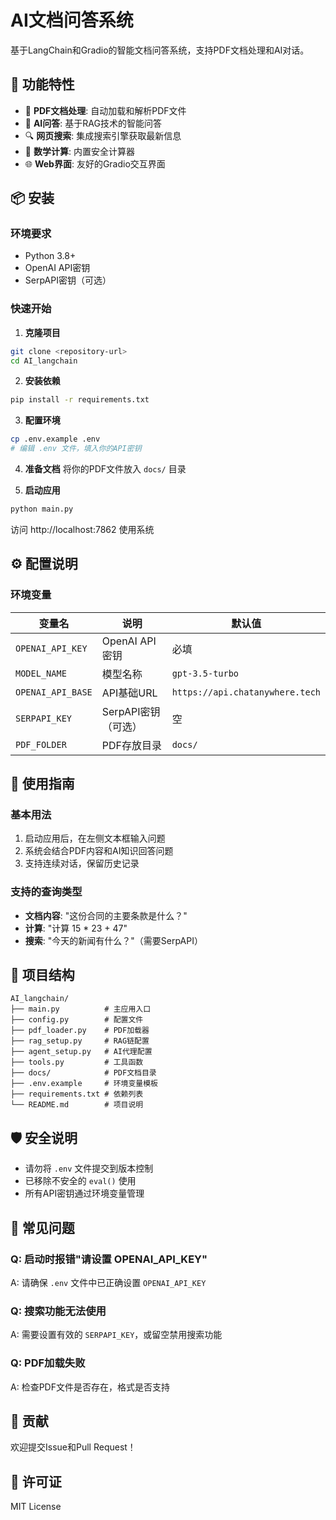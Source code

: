 # AI文档问答系统

基于LangChain和Gradio的智能文档问答系统，支持PDF文档处理和AI对话。

## 🚀 功能特性

- 📄 **PDF文档处理**: 自动加载和解析PDF文件
- 🤖 **AI问答**: 基于RAG技术的智能问答
- 🔍 **网页搜索**: 集成搜索引擎获取最新信息
- 🧮 **数学计算**: 内置安全计算器
- 🌐 **Web界面**: 友好的Gradio交互界面

## 📦 安装

### 环境要求
- Python 3.8+
- OpenAI API密钥
- SerpAPI密钥（可选）

### 快速开始

1. **克隆项目**
```bash
git clone <repository-url>
cd AI_langchain
```

2. **安装依赖**
```bash
pip install -r requirements.txt
```

3. **配置环境**
```bash
cp .env.example .env
# 编辑 .env 文件，填入你的API密钥
```

4. **准备文档**
将你的PDF文件放入 `docs/` 目录

5. **启动应用**
```bash
python main.py
```

访问 http://localhost:7862 使用系统

## ⚙️ 配置说明

### 环境变量

| 变量名 | 说明 | 默认值 |
|--------|------|--------|
| `OPENAI_API_KEY` | OpenAI API密钥 | 必填 |
| `MODEL_NAME` | 模型名称 | `gpt-3.5-turbo` |
| `OPENAI_API_BASE` | API基础URL | `https://api.chatanywhere.tech` |
| `SERPAPI_KEY` | SerpAPI密钥（可选） | 空 |
| `PDF_FOLDER` | PDF存放目录 | `docs/` |

## 🔧 使用指南

### 基本用法
1. 启动应用后，在左侧文本框输入问题
2. 系统会结合PDF内容和AI知识回答问题
3. 支持连续对话，保留历史记录

### 支持的查询类型
- **文档内容**: "这份合同的主要条款是什么？"
- **计算**: "计算 15 * 23 + 47"
- **搜索**: "今天的新闻有什么？"（需要SerpAPI）

## 📁 项目结构

```
AI_langchain/
├── main.py          # 主应用入口
├── config.py        # 配置文件
├── pdf_loader.py    # PDF加载器
├── rag_setup.py     # RAG链配置
├── agent_setup.py   # AI代理配置
├── tools.py         # 工具函数
├── docs/            # PDF文档目录
├── .env.example     # 环境变量模板
├── requirements.txt # 依赖列表
└── README.md        # 项目说明
```

## 🛡️ 安全说明

- 请勿将 `.env` 文件提交到版本控制
- 已移除不安全的 `eval()` 使用
- 所有API密钥通过环境变量管理

## 🐛 常见问题

### Q: 启动时报错"请设置 OPENAI_API_KEY"
A: 请确保 `.env` 文件中已正确设置 `OPENAI_API_KEY`

### Q: 搜索功能无法使用
A: 需要设置有效的 `SERPAPI_KEY`，或留空禁用搜索功能

### Q: PDF加载失败
A: 检查PDF文件是否存在，格式是否支持

## 🤝 贡献

欢迎提交Issue和Pull Request！

## 📄 许可证

MIT License